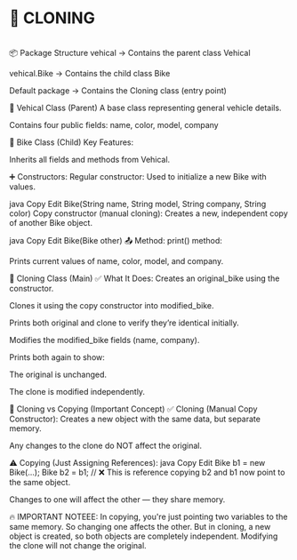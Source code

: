 <h1>🔁 CLONING</h1>
<br>
📦 Package Structure
vehical → Contains the parent class Vehical

vehical.Bike → Contains the child class Bike

Default package → Contains the Cloning class (entry point)

🔷 Vehical Class (Parent)
A base class representing general vehicle details.

Contains four public fields:
name, color, model, company

🔷 Bike Class (Child)
Key Features:

Inherits all fields and methods from Vehical.

➕ Constructors:
Regular constructor:
Used to initialize a new Bike with values.

java
Copy
Edit
Bike(String name, String model, String company, String color)
Copy constructor (manual cloning):
Creates a new, independent copy of another Bike object.

java
Copy
Edit
Bike(Bike other)
📤 Method:
print() method:

Prints current values of name, color, model, and company.

🔷 Cloning Class (Main)
✅ What It Does:
Creates an original_bike using the constructor.

Clones it using the copy constructor into modified_bike.

Prints both original and clone to verify they’re identical initially.

Modifies the modified_bike fields (name, company).

Prints both again to show:

The original is unchanged.

The clone is modified independently.

🔄 Cloning vs Copying (Important Concept)
✅ Cloning (Manual Copy Constructor):
Creates a new object with the same data, but separate memory.

Any changes to the clone do NOT affect the original.

⚠️ Copying (Just Assigning References):
java
Copy
Edit
Bike b1 = new Bike(...);
Bike b2 = b1;  // ❌ This is reference copying
b2 and b1 now point to the same object.

Changes to one will affect the other — they share memory.

🔥 IMPORTANT NOTEEE:
In copying, you're just pointing two variables to the same memory. So changing one affects the other.
But in cloning, a new object is created, so both objects are completely independent. Modifying the clone will not change the original.
